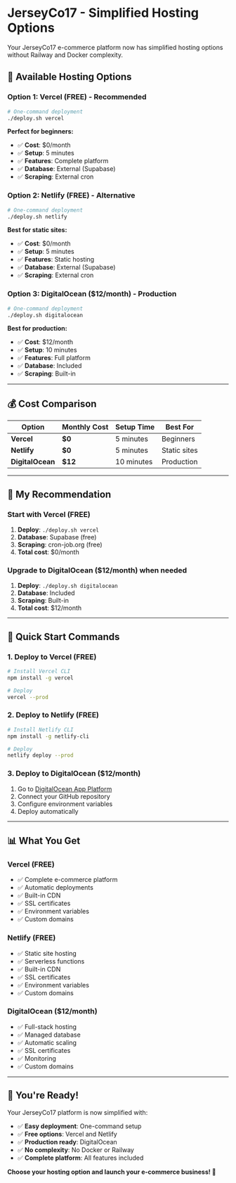 # JerseyCo17 - Simplified Hosting Options

Your JerseyCo17 e-commerce platform now has simplified hosting options without Railway and Docker complexity.

## 🚀 **Available Hosting Options**

### **Option 1: Vercel (FREE) - Recommended**
```bash
# One-command deployment
./deploy.sh vercel
```

**Perfect for beginners:**
- ✅ **Cost**: $0/month
- ✅ **Setup**: 5 minutes
- ✅ **Features**: Complete platform
- ✅ **Database**: External (Supabase)
- ✅ **Scraping**: External cron

### **Option 2: Netlify (FREE) - Alternative**
```bash
# One-command deployment
./deploy.sh netlify
```

**Best for static sites:**
- ✅ **Cost**: $0/month
- ✅ **Setup**: 5 minutes
- ✅ **Features**: Static hosting
- ✅ **Database**: External (Supabase)
- ✅ **Scraping**: External cron

### **Option 3: DigitalOcean ($12/month) - Production**
```bash
# One-command deployment
./deploy.sh digitalocean
```

**Best for production:**
- ✅ **Cost**: $12/month
- ✅ **Setup**: 10 minutes
- ✅ **Features**: Full platform
- ✅ **Database**: Included
- ✅ **Scraping**: Built-in

---

## 💰 **Cost Comparison**

| Option | Monthly Cost | Setup Time | Best For |
|--------|-------------|------------|----------|
| **Vercel** | **$0** | 5 minutes | Beginners |
| **Netlify** | **$0** | 5 minutes | Static sites |
| **DigitalOcean** | **$12** | 10 minutes | Production |

---

## 🎯 **My Recommendation**

### **Start with Vercel (FREE)**
1. **Deploy**: `./deploy.sh vercel`
2. **Database**: Supabase (free)
3. **Scraping**: cron-job.org (free)
4. **Total cost**: $0/month

### **Upgrade to DigitalOcean ($12/month) when needed**
1. **Deploy**: `./deploy.sh digitalocean`
2. **Database**: Included
3. **Scraping**: Built-in
4. **Total cost**: $12/month

---

## 🚀 **Quick Start Commands**

### **1. Deploy to Vercel (FREE)**
```bash
# Install Vercel CLI
npm install -g vercel

# Deploy
vercel --prod
```

### **2. Deploy to Netlify (FREE)**
```bash
# Install Netlify CLI
npm install -g netlify-cli

# Deploy
netlify deploy --prod
```

### **3. Deploy to DigitalOcean ($12/month)**
1. Go to [DigitalOcean App Platform](https://cloud.digitalocean.com/apps)
2. Connect your GitHub repository
3. Configure environment variables
4. Deploy automatically

---

## 📊 **What You Get**

### **Vercel (FREE)**
- ✅ Complete e-commerce platform
- ✅ Automatic deployments
- ✅ Built-in CDN
- ✅ SSL certificates
- ✅ Environment variables
- ✅ Custom domains

### **Netlify (FREE)**
- ✅ Static site hosting
- ✅ Serverless functions
- ✅ Built-in CDN
- ✅ SSL certificates
- ✅ Environment variables
- ✅ Custom domains

### **DigitalOcean ($12/month)**
- ✅ Full-stack hosting
- ✅ Managed database
- ✅ Automatic scaling
- ✅ SSL certificates
- ✅ Monitoring
- ✅ Custom domains

---

## 🎉 **You're Ready!**

Your JerseyCo17 platform is now simplified with:
- ✅ **Easy deployment**: One-command setup
- ✅ **Free options**: Vercel and Netlify
- ✅ **Production ready**: DigitalOcean
- ✅ **No complexity**: No Docker or Railway
- ✅ **Complete platform**: All features included

**Choose your hosting option and launch your e-commerce business! 🚀**
